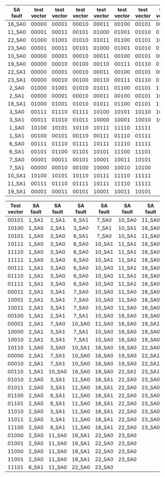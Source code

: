 | SA fault | test vector | test vector | test vector | test vector | test vector | test vector | test vector | test vector | test vector | test vector | test vector | test vector | test vector | test vector | test vector | test vector | test vector | test vector | test vector | 
| :---: |  :---: |  :---: |  :---: |  :---: |  :---: |  :---: |  :---: |  :---: |  :---: |  :---: |  :---: |  :---: |  :---: |  :---: |  :---: |  :---: |  :---: |  :---: |  :---: | 
|16_SA0|00000|00001|00010|00011|00100|00101|00110|00111|01110|01111|10000|10001|10010|10011|10100|10110|10111|11110|11111|
|11_SA0|00001|00011|00101|01000|01001|01010|01011|01100|01101|10001|10011|10101|11000|11001|11010|11011|11100|11101|
|22_SA0|01000|01001|01010|01011|01100|01101|10100|10101|10110|10111|11000|11001|11010|11011|11100|11101|11110|11111|
|23_SA0|00001|00011|00101|01000|01001|01010|01011|01100|01101|10001|10011|10101|11000|11001|11010|11011|11100|11101|
|10_SA0|00000|00001|00010|00011|00100|00101|00110|00111|01110|01111|10000|10001|10010|10011|
|19_SA0|00000|00010|00100|00110|00111|01110|01111|10000|10010|10100|10110|10111|11110|11111|
|22_SA1|00000|00001|00010|00011|00100|00101|00110|00111|01110|01111|10000|10001|10010|10011|
|23_SA1|00000|00010|00100|00110|00111|01110|01111|10000|10010|10100|10110|10111|11110|11111|
|2_SA0|01000|01001|01010|01011|01100|01101|11000|11001|11010|11011|11100|
|2_SA1|00000|00001|00010|00011|00100|00101|10000|10001|10010|10011|10100|
|16_SA1|01000|01001|01010|01011|01100|01101|11000|11001|11010|11011|11100|
|3_SA0|00111|01110|01111|10100|10101|10110|10111|11110|11111|
|3_SA1|00011|01010|01011|10000|10001|10010|10011|11010|11011|
|1_SA0|10100|10101|10110|10111|11110|11111|
|1_SA1|00100|00101|00110|00111|01110|01111|
|6_SA0|00111|01110|01111|10111|11110|11111|
|6_SA1|00101|01100|01101|10101|11100|11101|
|7_SA0|00001|00011|00101|10001|10011|10101|
|7_SA1|00000|00010|00100|10000|10010|10100|
|10_SA1|10100|10101|10110|10111|11110|11111|
|11_SA1|00111|01110|01111|10111|11110|11111|
|19_SA1|00001|00011|00101|10001|10011|10101|

| Test vector | SA fault | SA fault | SA fault | SA fault | SA fault | SA fault | SA fault | SA fault | SA fault | SA fault | 
| :---: | :---: | :---: | :---: | :---: | :---: | :---: | :---: | :---: | :---: | :---: | 
|00101|1_SA1|2_SA1|6_SA1|7_SA0|10_SA0|11_SA0|16_SA0|19_SA1|22_SA1|23_SA0|
|10100|1_SA0|2_SA1|3_SA0|7_SA1|10_SA1|16_SA0|19_SA0|22_SA0|23_SA1|
|10101|1_SA0|3_SA0|6_SA1|7_SA0|10_SA1|11_SA0|19_SA1|22_SA0|23_SA0|
|10111|1_SA0|3_SA0|6_SA0|10_SA1|11_SA1|16_SA0|19_SA0|22_SA0|23_SA1|
|11110|1_SA0|3_SA0|6_SA0|10_SA1|11_SA1|16_SA0|19_SA0|22_SA0|23_SA1|
|11111|1_SA0|3_SA0|6_SA0|10_SA1|11_SA1|16_SA0|19_SA0|22_SA0|23_SA1|
|00111|1_SA1|3_SA0|6_SA0|10_SA0|11_SA1|16_SA0|19_SA0|22_SA1|23_SA1|
|01110|1_SA1|3_SA0|6_SA0|10_SA0|11_SA1|16_SA0|19_SA0|22_SA1|23_SA1|
|01111|1_SA1|3_SA0|6_SA0|10_SA0|11_SA1|16_SA0|19_SA0|22_SA1|23_SA1|
|00011|2_SA1|3_SA1|7_SA0|10_SA0|11_SA0|16_SA0|19_SA1|22_SA1|23_SA0|
|10001|2_SA1|3_SA1|7_SA0|10_SA0|11_SA0|16_SA0|19_SA1|22_SA1|23_SA0|
|10011|2_SA1|3_SA1|7_SA0|10_SA0|11_SA0|16_SA0|19_SA1|22_SA1|23_SA0|
|00100|1_SA1|2_SA1|7_SA1|10_SA0|16_SA0|19_SA0|22_SA1|23_SA1|
|00001|2_SA1|7_SA0|10_SA0|11_SA0|16_SA0|19_SA1|22_SA1|23_SA0|
|10000|2_SA1|3_SA1|7_SA1|10_SA0|16_SA0|19_SA0|22_SA1|23_SA1|
|10010|2_SA1|3_SA1|7_SA1|10_SA0|16_SA0|19_SA0|22_SA1|23_SA1|
|10110|1_SA0|3_SA0|10_SA1|16_SA0|19_SA0|22_SA0|23_SA1|
|00000|2_SA1|7_SA1|10_SA0|16_SA0|19_SA0|22_SA1|23_SA1|
|00010|2_SA1|7_SA1|10_SA0|16_SA0|19_SA0|22_SA1|23_SA1|
|00110|1_SA1|10_SA0|16_SA0|19_SA0|22_SA1|23_SA1|
|01010|2_SA0|3_SA1|11_SA0|16_SA1|22_SA0|23_SA0|
|01011|2_SA0|3_SA1|11_SA0|16_SA1|22_SA0|23_SA0|
|01100|2_SA0|6_SA1|11_SA0|16_SA1|22_SA0|23_SA0|
|01101|2_SA0|6_SA1|11_SA0|16_SA1|22_SA0|23_SA0|
|11010|2_SA0|3_SA1|11_SA0|16_SA1|22_SA0|23_SA0|
|11011|2_SA0|3_SA1|11_SA0|16_SA1|22_SA0|23_SA0|
|11100|2_SA0|6_SA1|11_SA0|16_SA1|22_SA0|23_SA0|
|01000|2_SA0|11_SA0|16_SA1|22_SA0|23_SA0|
|01001|2_SA0|11_SA0|16_SA1|22_SA0|23_SA0|
|11000|2_SA0|11_SA0|16_SA1|22_SA0|23_SA0|
|11001|2_SA0|11_SA0|16_SA1|22_SA0|23_SA0|
|11101|6_SA1|11_SA0|22_SA0|23_SA0|